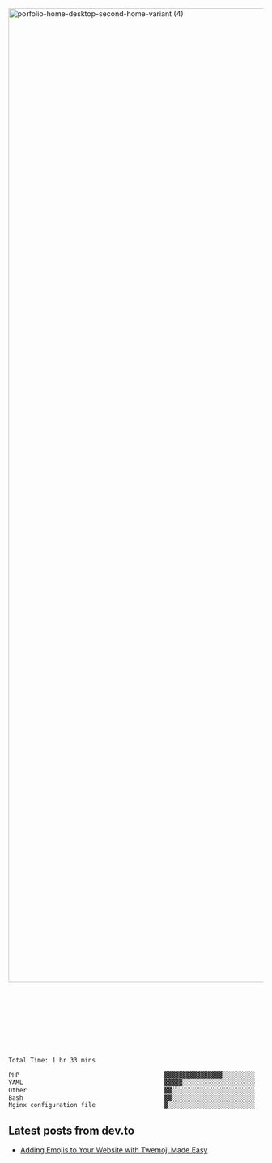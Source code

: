 <img width="1920" alt="porfolio-home-desktop-second-home-variant (4)" src="https://user-images.githubusercontent.com/44812120/231556360-1ee1d327-1a45-4bda-a93d-dd32a34149e4.png">
 
 
 
 
 
 <br><br><br><br><br><br><br>
<!--START_SECTION:waka-->

```txt
Total Time: 1 hr 33 mins

PHP                                        ▓▓▓▓▓▓▓▓▓▓▓▓▓▓▓▓░░░░░░░░░   62.88 %
YAML                                       ▓▓▓▓▓░░░░░░░░░░░░░░░░░░░░   19.39 %
Other                                      ▓▓░░░░░░░░░░░░░░░░░░░░░░░   08.91 %
Bash                                       ▓▓░░░░░░░░░░░░░░░░░░░░░░░   06.45 %
Nginx configuration file                   ▓░░░░░░░░░░░░░░░░░░░░░░░░   02.36 %
```

<!--END_SECTION:waka-->

## Latest posts from dev.to
<!-- MEDIUM-STORY-LIST:START -->
- [Adding Emojis to Your Website with Twemoji Made Easy](https://dev.to/danielsebesta/adding-emojis-to-your-website-with-twemoji-made-easy-mc8)
<!-- MEDIUM-STORY-LIST:END -->

